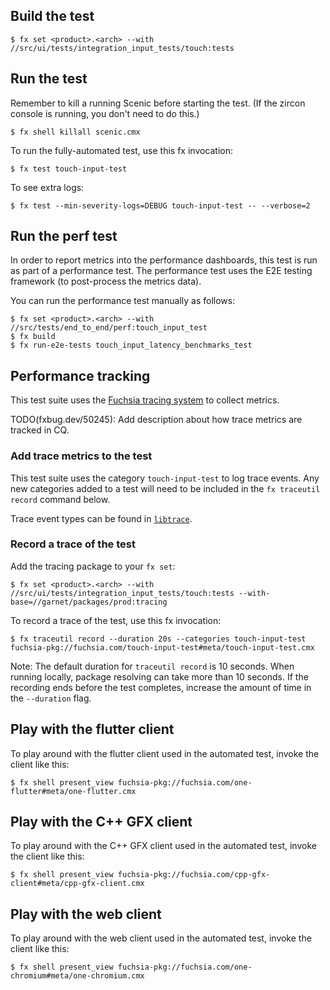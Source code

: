 ## Build the test

```shell
$ fx set <product>.<arch> --with //src/ui/tests/integration_input_tests/touch:tests
```

## Run the test

Remember to kill a running Scenic before starting the test. (If the zircon
console is running, you don't need to do this.)

```shell
$ fx shell killall scenic.cmx
```

To run the fully-automated test, use this fx invocation:

```shell
$ fx test touch-input-test
```

To see extra logs:

```shell
$ fx test --min-severity-logs=DEBUG touch-input-test -- --verbose=2
```

## Run the perf test

In order to report metrics into the performance dashboards, this test is
run as part of a performance test. The performance test uses the E2E
testing framework (to post-process the metrics data).

You can run the performance test manually as follows:

```shell
$ fx set <product>.<arch> --with //src/tests/end_to_end/perf:touch_input_test
$ fx build
$ fx run-e2e-tests touch_input_latency_benchmarks_test
```

## Performance tracking

This test suite uses the
[Fuchsia tracing system](https://fuchsia.dev/fuchsia-src/concepts/tracing) to
collect metrics.

TODO(fxbug.dev/50245): Add description about how trace metrics are tracked in CQ.

### Add trace metrics to the test

This test suite uses the category `touch-input-test` to log trace events. Any
new categories added to a test will need to be included in the `fx traceutil
record` command below.

Trace event types can be found in
[`libtrace`](//zircon/system/ulib/trace/include/lib/trace/event.h).

### Record a trace of the test

Add the tracing package to your `fx set`:

```shell
$ fx set <product>.<arch> --with //src/ui/tests/integration_input_tests/touch:tests --with-base=//garnet/packages/prod:tracing
```

To record a trace of the test, use this fx invocation:

```shell
$ fx traceutil record --duration 20s --categories touch-input-test fuchsia-pkg://fuchsia.com/touch-input-test#meta/touch-input-test.cmx
```

Note: The default duration for `traceutil record` is 10 seconds. When running
locally, package resolving can take more than 10 seconds. If the recording ends
before the test completes, increase the amount of time in the `--duration` flag.

## Play with the flutter client

To play around with the flutter client used in the automated test, invoke the
client like this:

```shell
$ fx shell present_view fuchsia-pkg://fuchsia.com/one-flutter#meta/one-flutter.cmx
```

## Play with the C++ GFX client

To play around with the C++ GFX client used in the automated test, invoke the
client like this:

```shell
$ fx shell present_view fuchsia-pkg://fuchsia.com/cpp-gfx-client#meta/cpp-gfx-client.cmx
```

## Play with the web client

To play around with the web client used in the automated test, invoke the
client like this:

```shell
$ fx shell present_view fuchsia-pkg://fuchsia.com/one-chromium#meta/one-chromium.cmx
```

